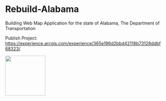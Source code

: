 # Rebuild-Alabama

Building Web Map Application for the state of Alabama, The Department of Transportation

Publish Project:
https://experience.arcgis.com/experience/365e196d2bbd42118b73128ddbf68323/

<img height="128" width="128" src="https://upload.wikimedia.org/wikipedia/commons/thumb/d/df/ArcGIS_logo.png/600px-ArcGIS_logo.png" alt="" title="Arcgis">

